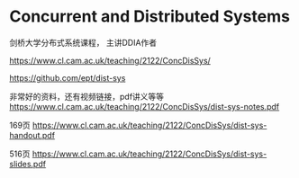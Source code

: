 # Concurrent and Distributed Systems


剑桥大学分布式系统课程，
主讲DDIA作者

https://www.cl.cam.ac.uk/teaching/2122/ConcDisSys/

https://github.com/ept/dist-sys

非常好的资料，还有视频链接，pdf讲义等等
https://www.cl.cam.ac.uk/teaching/2122/ConcDisSys/dist-sys-notes.pdf

169页
https://www.cl.cam.ac.uk/teaching/2122/ConcDisSys/dist-sys-handout.pdf

516页
https://www.cl.cam.ac.uk/teaching/2122/ConcDisSys/dist-sys-slides.pdf

